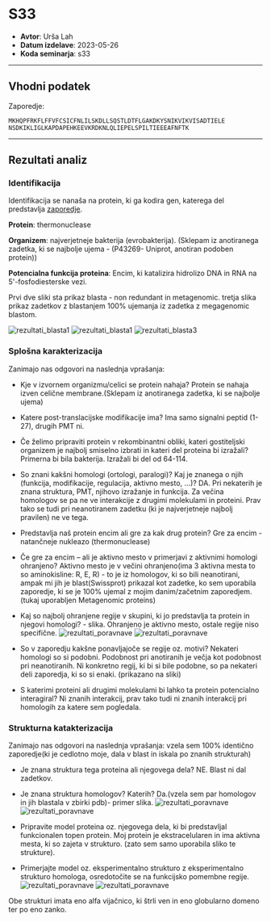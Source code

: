 # S33

- **Avtor**: Urša Lah
- **Datum izdelave**: 2023-05-26
- **Koda seminarja**: s33

---
## Vhodni podatek

Zaporedje: 
```
MKHQPFRKFLFFVFCSICFNLILSKDLLSQSTLDTFLGAKDKYSNIKVIKVISADTIELE
NSDKIKLIGLKAPDAPEHKEEVKRDKNLQLIEPELSPILTIEEEAFNFTK
````


---
## Rezultati analiz

### Identifikacija
Identifikacija se nanaša na protein, ki ga kodira gen, katerega del predstavlja  [zaporedje](#vhodni-podatek).

**Protein**: thermonuclease

**Organizem**: najverjetneje bakterija (evrobakterija). (Sklepam iz anotiranega zadetka, ki se najbolje ujema - (P43269- Uniprot, anotiran podoben protein))

**Potencialna funkcija proteina**: Encim, ki katalizira hidrolizo DNA in RNA na 5'-fosfodiesterske vezi.

Prvi dve sliki sta prikaz blasta - non redundant in metagenomic. tretja slika prikaz zadetkov z blastanjem 100% ujemanja iz zadetka z megagenomic blastom.

![rezultati_blasta1](s33-rezultati_blast1.png)
![rezultati_blasta1](s33-rezultati_blast_2.png)
![rezultati_blasta3](s33-rezultati_blast_3.png)

### Splošna karakterizacija
Zanimajo nas odgovori na naslednja vprašanja:
- Kje v izvornem organizmu/celici se protein nahaja? 
Protein se nahaja izven celične membrane.(Sklepam iz anotiranega zadetka, ki se najbolje ujema)
- Katere post-translacijske modifikacije ima? 
Ima samo signalni peptid (1-27), drugih PMT ni.
- Če želimo pripraviti protein v rekombinantni obliki, kateri gostiteljski organizem je najbolj smiselno izbrati in kateri del proteina bi izražali? 
Primerna bi bila bakterija. Izražali bi del od 64-114.
- So znani kakšni homologi (ortologi, paralogi)? Kaj je znanega o njih (funkcija, modifikacije, regulacija, aktivno mesto, ...)?
DA. Pri nekaterih je znana struktura, PMT, njihovo izražanje in funkcija. Za večina homologov se pa ne ve interakcije z drugimi molekulami in proteini. Prav tako se tudi pri neanotiranem zadetku (ki je najverjetneje najbolj pravilen) ne ve tega.
- Predstavlja naš protein encim ali gre za kak drug protein?
Gre za encim - natančneje nukleazo (thermonuclease)
- Če gre za encim – ali je aktivno mesto v primerjavi z aktivnimi homologi ohranjeno?
 Aktivno mesto je v večini ohranjeno(ima 3 aktivna mesta to so aminokisline: R, E, R) - to je iz homologov, ki so bili neanotirani, ampak mi jih je blast(Swissprot) prikazal kot zadetke, ko sem uporabila zaporedje, ki se je 100% ujemal z mojim danim/začetnim zaporedjem.(tukaj uporabljen Metagenomic proteins)
- Kaj so najbolj ohranjene regije v skupini, ki jo predstavlja ta protein in njegovi homologi? - slika. Ohranjeno je aktivno mesto, ostale regije niso specifične.
![rezultati_poravnave](s33-poravnava_anotiranih_zaporedij.png)
![rezultati_poravnave](s33-poravnava_neanotiranih_zaporedij.png)

- So v zaporedju kakšne ponavljajoče se regije oz. motivi? 
Nekateri homologi so si podobni. Podobnost pri anotiranih je večja kot podobnost pri neanotiranih. Ni konkretno regij, ki bi si bile podobne, so pa nekateri deli zaporedja, ki so si enaki. (prikazano na sliki)
- S katerimi proteini ali drugimi molekulami bi lahko ta protein potencialno interagiral?
Ni znanih interakcij, prav tako tudi ni znanih interakcij pri homologih za katere sem pogledala.

### Strukturna katakterizacija
Zanimajo nas odgovori na naslednja vprašanja:
vzela sem 100% identično zaporedje(ki je cedlotno moje, dala v blast in iskala po znanih strukturah)
- Je znana struktura tega proteina ali njegovega dela? NE. Blast ni dal zadetkov.
- Je znana struktura homologov? Katerih? Da.(vzela sem par homologov in jih blastala v zbirki pdb)- primer slika.
![rezultati_poravnave](s33-strukture_homologov.png)
![rezultati_poravnave](s33-struktura_nukleaze.png)

- Pripravite model proteina oz. njegovega dela, ki bi predstavljal funkcionalen topen protein.
Moj protein je ekstracelularen in ima aktivna mesta, ki so zajeta v strukturo. (zato sem samo uporabila sliko te strukture).
- Primerjajte model oz. eksperimentalno strukturo z eksperimentalno strukturo homologa, osredotočite se na funkcijsko pomembne regije.
![rezultati_poravnave](s33-struktura_homologa.png)
![rezultati_poravnave](s33-struktura_proteina.png)

Obe strukturi imata eno alfa vijačnico, ki štrli ven in eno globularno domeno ter po eno zanko.